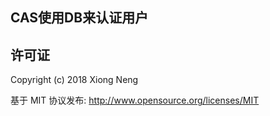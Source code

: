 ## CAS使用DB来认证用户


## 许可证

Copyright (c) 2018 Xiong Neng

基于 MIT 协议发布: <http://www.opensource.org/licenses/MIT>
